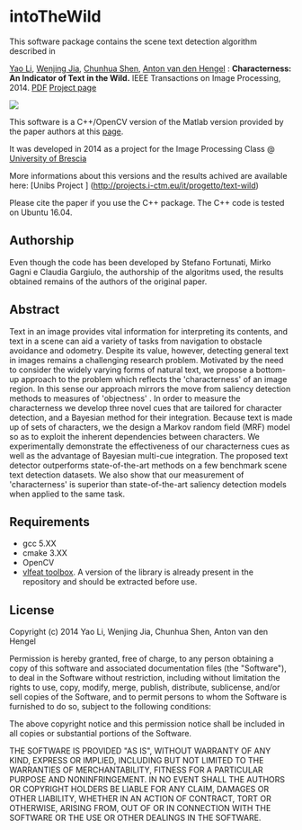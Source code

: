 intoTheWild
=============
This software package contains the scene text detection algorithm described in 

[Yao Li](https://cs.adelaide.edu.au/~yaoli/), [Wenjing Jia](http://cfsites1.uts.edu.au/research/strengths/inext/member-detail.cfm?StaffID=4857), [Chunhua Shen](http://cs.adelaide.edu.au/~chhshen/), [Anton van den Hengel](http://cs.adelaide.edu.au/~hengel/) : **Characterness: An Indicator of Text in the Wild.** IEEE Transactions on Image Processing, 2014. 
[PDF](http://cs.adelaide.edu.au/~yaoli/wp-content/publications/tip14_characterness.pdf)
[Project page](http://cs.adelaide.edu.au/~yaoli/?page_id=111/)

![](http://cs.adelaide.edu.au/~yaoli/wp-content/uploads/2013/11/characterness_pipeline2.png)

This software is a C++/OpenCV version of the Matlab version provided by the paper authors at this [page](https://github.com/yaoliUoA/characterness/blob/master/README.md).

It was developed in 2014 as a project for the Image Processing Class @ [University of Brescia](http://www.unibs.it/ugov/degree/2063)

More informations about this versions and the results achived are available here: [Unibs Project ] (http://projects.i-ctm.eu/it/progetto/text-wild)

Please cite the paper if you use the C++ package. The C++ code is tested on Ubuntu 16.04. 

Authorship
-------------

Even though the code has been developed by Stefano Fortunati, Mirko Gagni e Claudia Gargiulo, the authorship of the algoritms used, the results obtained remains of the authors of the original paper.

Abstract
--------
Text in an image provides vital information for interpreting its contents, and text in a scene can aid a variety of tasks from navigation to obstacle avoidance and odometry. Despite its value, however, detecting general text in images remains a challenging research problem. Motivated by the need to consider the widely varying forms of natural text, we propose a bottom-up approach to the problem which reflects the 'characterness' of an image region. In this sense our approach mirrors the move from saliency detection methods to measures of 'objectness' . In order to measure the characterness we develop three novel cues that are tailored for character detection, and a Bayesian method for their integration. Because text is made up of sets of characters, we the design a Markov random field (MRF) model so as to exploit the inherent dependencies between characters. We experimentally demonstrate the effectiveness of our characterness cues as well as the advantage of Bayesian multi-cue integration. The proposed text detector outperforms state-of-the-art methods on a few benchmark scene text detection datasets. We also show that our measurement of 'characterness' is superior than state-of-the-art saliency detection models when applied to the same task.

Requirements
-------------
- gcc 5.XX
- cmake 3.XX
- OpenCV 
- [vlfeat toolbox](http://www.vlfeat.org/). A version of the library is already present in the repository and should be extracted before use.

License
-------------

Copyright (c) 2014 Yao Li, Wenjing Jia, Chunhua Shen, Anton van den Hengel

Permission is hereby granted, free of charge, to any person obtaining a copy of
this software and associated documentation files (the "Software"), to deal in
the Software without restriction, including without limitation the rights to
use, copy, modify, merge, publish, distribute, sublicense, and/or sell copies
of the Software, and to permit persons to whom the Software is furnished to do
so, subject to the following conditions:

The above copyright notice and this permission notice shall be included in all
copies or substantial portions of the Software.

THE SOFTWARE IS PROVIDED "AS IS", WITHOUT WARRANTY OF ANY KIND, EXPRESS OR
IMPLIED, INCLUDING BUT NOT LIMITED TO THE WARRANTIES OF MERCHANTABILITY,
FITNESS FOR A PARTICULAR PURPOSE AND NONINFRINGEMENT. IN NO EVENT SHALL THE
AUTHORS OR COPYRIGHT HOLDERS BE LIABLE FOR ANY CLAIM, DAMAGES OR OTHER
LIABILITY, WHETHER IN AN ACTION OF CONTRACT, TORT OR OTHERWISE, ARISING FROM,
OUT OF OR IN CONNECTION WITH THE SOFTWARE OR THE USE OR OTHER DEALINGS IN THE
SOFTWARE.
